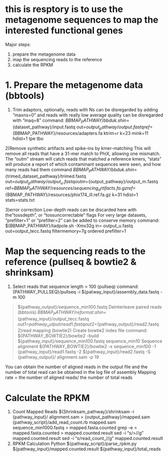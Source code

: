 # this is resptory is to use the metagenome sequences to map the interested functional genes

Major steps:
1. prepare the metagenome data
2. map the sequencing reads to the reference 
3. calculate the RPKM

# 1. Prepare the metagenome data (bbtools)
1) Trim adaptors, optionally, reads with Ns can be disregarded by adding “maxns=0” and reads with really low average quality can be disregarded with “maq=8”
command:
${BBMAP_PATHWAY}/bbduk.sh in=${dataset_pathway}/input.fastq
out=${output_pathway}/output.fastq 
ref=${BBMAP_PATHWAY}/resources/adapters.fa 
ktrim=r k=23 
mink=11 hdist=1 tpe tbo

2)Remove synthetic artifacts and spike-ins by kmer-matching
This will remove all reads that have a 31-mer match to PhiX, allowing one mismatch. The “outm” stream will catch reads that matched a reference kmers, “stats” will produce a report of which contaminant sequences were seen, and how many reads had them
command
${BBMAP_PATHWAY}/bbduk.sh in=${trimed_dataset_pathway}/trimed.fastq
out=${output_pathway}/output_u.fastq outm=${output_pathway}/output_m.fastq ref=${BBMAP_PATHWAY}/resources/sequencing_artifacts.fa.gz ref=${BBMAP_PATHWAY}/resources/phix174_ill.ref.fa.gz k=31 hdist=1 stats=stats.txt

3)error correction
Low-depth reads can be discarded here with the”tossdepth”, or “tossuncorrectable” flags
For very large datasets, “prefilter=1” or “prefilter=2” can be added to conserve memory
command:
${BBMAP_PATHWAY}/tadpole.sh -Xmx32g in= output_u.fastq out=output_tecc.fastq filtermemory=7g ordered prefilter=1

# Map the sequencing reads to the reference (pullseq & bowtie2 & shrinksam)
1) Select reads that sequence length > 100 (pullseq)
command:
{PATHWAY_PULLSEQ}/pullseq -i ${patway_input}/assembly_data.fastq -m 100
> ${pathway_output}/sequence_min100.fastq
Deinterleave paired reads (bbtools)
${BBMAP_PATHWAY}/reformat.sh in=${pathway_input}/output_tecc.fastq out1=${pathway_output}/read1.fastq out2=${pathway_output}/read2.fastq
2)read mapping (bowtie2)
Create bowtie2 index file
command:
${PATHWAY_BOWTIE2}/bowtie2 -build ${pathway_input}/sequence_min100.fastq sequence_min10
Sequence alignment
${PATHWAY_BOWTIE2}/bowtie2 -x sequence_min100 -1 {pathway_input}/read1.fastq -2 ${pathway_input}/read2.fastq -S {pathway_output}/ alignment.sam -p 19

You can obtain the number of aligned reads in the output file and the number of total read can be obtained in the log file of assembly
Mapping rate = the number of aligned reads/ the number of total reads

# Calculate the RPKM
1) Count Mapped Reads
${Shrinksam_pathway}/shrinksam -i {pathway_input}/ alignment.sam > {output_pathway}/mapped.sam
{pathway_script}/add_read_count.rb mapped.sam sequence_min1000.fastq > mapped.fasta.counted
grep -e > mapped.fasta.counted > mapped.counted.result
sed -i “s/>//g” mapped.counted.result
sed -i “s/read_count_//g” mapped.counted.result
2) RPKM Calculation
Python ${pathway_script}/parse_rpkm.py ${pathway_input}/mapped.counted.result ${pathway_input}/total_reads
